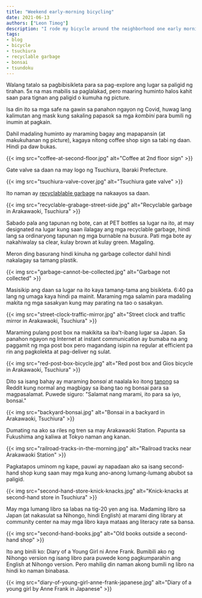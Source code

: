 ```yaml
---
title: "Weekend early-morning bicycling"
date: 2021-06-13
authors: ["Leon Timog"]
description: "I rode my bicycle around the neighborhood one early morning"
tags:
- blog
- bicycle
- tsuchiura
- recyclable garbage
- bonsai
- tsundoku
---
```

Walang tatalo sa pagbibisikleta para sa pag-explore ang lugar sa paligid ng tirahan. 5x na mas mabilis sa paglalakad, pero maaring huminto halos kahit saan para tignan ang paligid o kumuha ng picture.

Isa din ito sa mga safe na gawin sa panahon ngayon ng Covid, huwag lang kalimutan ang mask kung sakaling papasok sa mga *kombini* para bumili ng inumin at pagkain.

Dahil madaling huminto ay maraming bagay ang mapapansin (at makukuhanan ng picture), kagaya nitong coffee shop sign sa tabi ng daan. Hindi pa daw bukas.

{{< img src="coffee-at-second-floor.jpg" alt="Coffee at 2nd floor sign" >}}

Gate valve sa daan na may logo ng Tsuchiura, Ibaraki Prefecture.

{{< img src="tsuchiura-valve-cover.jpg" alt="Tsuchiura gate valve" >}}

Ito naman ay [recyclablable garbage](https://timog.org/guide/home/kinds-of-garbage/#recyclables) na nakaayos sa daan.

{{< img src="recyclable-grabage-street-side.jpg" alt="Recyclable garbage in Arakawaoki, Tsuchiura" >}}

Sabado pala ang tapunan ng bote, can at PET bottles sa lugar na ito, at may designated na lugar kung saan ilalagay ang mga recyclable garbage, hindi lang sa ordinaryong tapunan ng mga burnable na busura. Pati mga bote ay nakahiwalay sa clear, kulay brown at kulay green. Magaling.

Meron ding basurang hindi kinuha ng garbage collector dahil hindi nakalagay sa tamang plastik.

{{< img src="garbage-cannot-be-collected.jpg" alt="Garbage not collected" >}}

Masisikip ang daan sa lugar na ito kaya tamang-tama ang bisikleta. 6:40 pa lang ng umaga kaya hindi pa mainit. Maraming mga salamin para madaling makita ng mga sasakyan kung may parating na tao o sasakyan.

{{< img src="street-clock-traffic-mirror.jpg" alt="Street clock and traffic mirror in Arakawaoki, Tsuchiura" >}}

Maraming pulang post box na makikita sa iba't-ibang lugar sa Japan. Sa panahon ngayon ng Internet at instant communication ay bumaba na ang paggamit ng mga post box pero magandang isipin na regular at efficient pa rin ang pagkolekta at pag-deliver ng sulat.

{{< img src="red-post-box-bicycle.jpg" alt="Red post box and Gios bicycle in Arakawaoki, Tsuchiura" >}}

Dito sa isang bahay ay maraming *bonsai* at naalala ko itong [tanong](https://www.reddit.com/r/japan/comments/64mojh/is_this_normal/) sa Reddit kung normal ang magbigay sa ibang tao ng bonsai para sa magpasalamat. Puwede siguro: "Salamat nang marami, ito para sa iyo, bonsai."

{{< img src="backyard-bonsai.jpg" alt="Bonsai in a backyard in Arakawaoki, Tsuchiura" >}} 

Dumating na ako sa riles ng tren sa may Arakawaoki Station. Papunta sa Fukushima ang kaliwa at Tokyo naman ang kanan.

{{< img src="railroad-tracks-in-the-morning.jpg" alt="Railroad tracks near Arakawaoki Station" >}}

Pagkatapos uminom ng kape, pauwi ay napadaan ako sa isang second-hand shop kung saan may mga kung ano-anong lumang-lumang abubot sa paligid. 

{{< img src="second-hand-store-knick-knacks.jpg" alt="Knick-knacks at second-hand store in Tsuchiura" >}}

May mga lumang libro sa labas na tig-20 yen ang isa. Madaming libro sa Japan (at nakasulat sa Nihongo, hindi English) at marami ding library at community center na may mga libro kaya mataas ang literacy rate sa bansa.

{{< img src="second-hand-books.jpg" alt="Old books outside a second-hand shop" >}}

Ito ang binili ko: Diary of a Young Girl ni Anne Frank. Bumibili ako ng Nihongo version ng isang libro para puwede kong pagkumparahin ang English at Nihongo version. Pero mahilig din naman akong bumili ng libro na hindi ko naman binabasa.

{{< img src="diary-of-young-girl-anne-frank-japanese.jpg" alt="Diary of a young girl by Anne Frank in Japanese" >}}